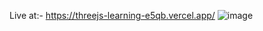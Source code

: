 Live at:- https://threejs-learning-e5qb.vercel.app/
![image](https://github.com/user-attachments/assets/e107eaac-2d74-4d62-ac58-108dca087573)

